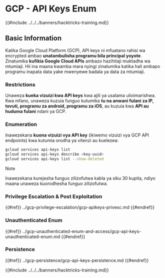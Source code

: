 # GCP - API Keys Enum

{{#include ../../../banners/hacktricks-training.md}}

## Basic Information

Katika Google Cloud Platform (GCP), API keys ni mfuatano rahisi wa encrypted ambao **unatambulisha programu bila principal yoyote**. Zinatumika **kufikia Google Cloud APIs** ambazo hazihitaji muktadha wa mtumiaji. Hii ina maana kwamba mara nyingi zinatumika katika hali ambapo programu inapata data yake mwenyewe badala ya data za mtumiaji.

### Restrictions

Unaweza **kueka vizuizi kwa API keys** kwa ajili ya usalama ulioimarishwa. Kwa mfano, unaweza kuzuia funguo kutumika **tu na anwani fulani za IP, tovuti, programu za android, programu za iOS**, au kuzuia kwa **API au huduma fulani** ndani ya GCP.

### Enumeration

Inawezekana **kuona vizuizi vya API key** (ikiwemo vizuizi vya GCP API endpoints) kwa kutumia orodha ya vitenzi au kuelezea:
```bash
gcloud services api-keys list
gcloud services api-keys describe <key-uuid>
gcloud services api-keys list --show-deleted
```
> [!NOTE]
> Inawezekana kurejesha funguo zilizofutwa kabla ya siku 30 kupita, ndiyo maana unaweza kuorodhesha funguo zilizofutwa.

### Privilege Escalation & Post Exploitation

{{#ref}}
../gcp-privilege-escalation/gcp-apikeys-privesc.md
{{#endref}}

### Unauthenticated Enum

{{#ref}}
../gcp-unauthenticated-enum-and-access/gcp-api-keys-unauthenticated-enum.md
{{#endref}}

### Persistence

{{#ref}}
../gcp-persistence/gcp-api-keys-persistence.md
{{#endref}}

{{#include ../../../banners/hacktricks-training.md}}
